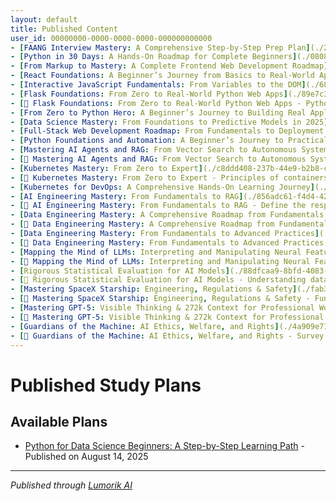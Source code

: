 ```yaml
---
layout: default
title: Published Content
user_id: 00000000-0000-0000-0000-000000000000
- [FAANG Interview Mastery: A Comprehensive Step-by-Step Prep Plan](./24b17389-5c20-4034-b1ed-79cbe527342b/) - Published on August 14, 2025
- [Python in 30 Days: A Hands-On Roadmap for Complete Beginners](./0808324d-ab54-408f-89c2-022e62c968ef/) - Published on August 15, 2025
- [From Markup to Mastery: A Complete Frontend Web Development Roadmap](./ecae0681-e3a6-4fe2-b46c-84785cc58fae/) - Published on August 15, 2025
- [React Foundations: A Beginner’s Journey from Basics to Real-World Apps](./3ba9cf90-1042-4903-97be-2a092e0c9574/) - Published on August 15, 2025
- [Interactive JavaScript Fundamentals: From Variables to the DOM](./6871710d-83f5-4796-97e5-f75ea97734c3/) - Published on August 15, 2025
- [Flask Foundations: From Zero to Real-World Python Web Apps](./89e7c3aa-2c50-48ec-9ebc-e873a67a5a25/) - Published on August 15, 2025
- [📖 Flask Foundations: From Zero to Real-World Python Web Apps - Python syntax and control flow](./2b95e07c-dc78-418c-8f77-b47b15934f3a/) - Textbook published on August 15, 2025
- [From Zero to Python Hero: A Beginner’s Journey to Building Real Applications](./6301ce34-758e-494d-8900-18f8b3fd1a03/) - Published on August 15, 2025
- [Data Science Mastery: From Foundations to Predictive Models in 2025](./84a77050-67b9-4705-a5d4-1300ce9d6d82/) - Published on August 15, 2025
- [Full-Stack Web Development Roadmap: From Fundamentals to Deployment (2025)](./47640791-7ce5-4cab-9dfc-974ac86f7958/) - Published on August 15, 2025
- [Python Foundations and Automation: A Beginner’s Journey to Practical Programming in 2025](./4bc98c9e-263f-41da-bbcb-c02e5a3b1996/) - Published on August 15, 2025
- [Mastering AI Agents and RAG: From Vector Search to Autonomous Systems](./682caf7f-6710-4390-8ca2-50d69da7bfb1/) - Published on August 15, 2025
- [📖 Mastering AI Agents and RAG: From Vector Search to Autonomous Systems - Overview of transformer architecture and model capabilities](./0b99779c-af99-49ba-8aca-a4e5b49d1e63/) - Textbook published on August 15, 2025
- [Kubernetes Mastery: From Zero to Expert](./c8ddd408-237b-44e9-b2b8-c71bc11217c3/) - Published on August 16, 2025
- [📖 Kubernetes Mastery: From Zero to Expert - Principles of containers and orchestration](./6c7d157e-5a7f-4d55-9a8f-ff4f4917c907/) - Textbook published on August 16, 2025
- [Kubernetes for DevOps: A Comprehensive Hands-On Learning Journey](./f3159a20-58aa-413d-bad0-a77700220b01/) - Published on August 17, 2025
- [AI Engineering Mastery: From Fundamentals to RAG](./856adc61-f4d4-42e1-ac67-efeed3542e7e/) - Published on August 18, 2025
- [📖 AI Engineering Mastery: From Fundamentals to RAG - Define the responsibilities and scope of an AI Engineer](./195fb804-c8da-4d44-888d-4c1864400692/) - Textbook published on August 18, 2025
- [Data Engineering Mastery: A Comprehensive Roadmap from Fundamentals to Big Data](./ef324032-6866-4512-9547-ae247ba94cbf/) - Published on August 19, 2025
- [📖 Data Engineering Mastery: A Comprehensive Roadmap from Fundamentals to Big Data - Understand the role and lifecycle of data engineering](./4825ad01-6f8d-4f78-8eaf-04d5ff59b4d3/) - Textbook published on August 19, 2025
- [Data Engineering Mastery: From Fundamentals to Advanced Practices](./ec5057fb-87af-4325-b934-5dc9a1e77c68/) - Published on August 19, 2025
- [📖 Data Engineering Mastery: From Fundamentals to Advanced Practices - Understand Python data types, control flow, and functions](./a800c8c0-182a-4b28-b8bc-c3665dac3a48/) - Textbook published on August 19, 2025
- [Mapping the Mind of LLMs: Interpreting and Manipulating Neural Features](./eb870ab4-00f8-4ac2-afdd-eaf709166c03/) - Published on August 20, 2025
- [📖 Mapping the Mind of LLMs: Interpreting and Manipulating Neural Features - Dissecting transformer blocks: embeddings, self-attention, and feed-forward networks](./9e328f99-3042-4cb2-a2d7-b676fb97410a/) - Textbook published on August 20, 2025
- [Rigorous Statistical Evaluation for AI Models](./88dfcaa9-8bfd-4083-a70a-30542d016412/) - Published on August 21, 2025
- [📖 Rigorous Statistical Evaluation for AI Models - Understanding data distributions in AI benchmarks](./152e434c-d212-4bb3-8b74-6640d245d4d1/) - Textbook published on August 21, 2025
- [Mastering SpaceX Starship: Engineering, Regulations & Safety](./fab3aac6-ec28-419b-9dab-85dc24051ae3/) - Published on August 22, 2025
- [📖 Mastering SpaceX Starship: Engineering, Regulations & Safety - Fundamentals of orbital mechanics](./6c716b49-d10b-49f1-998e-ed52e40ad667/) - Textbook published on August 22, 2025
- [Mastering GPT-5: Visible Thinking & 272k Context for Professional Workflows](./4c4fd723-0eb4-49ef-82a7-087a977e350e/) - Published on August 22, 2025
- [📖 Mastering GPT-5: Visible Thinking & 272k Context for Professional Workflows - Explain the principles of chain-of-thought reasoning](./6e4511e3-b7b7-4270-a759-f625c824381e/) - Textbook published on August 22, 2025
- [Guardians of the Machine: AI Ethics, Welfare, and Rights](./4a909e71-4c9d-47fa-bfa6-b59c87074d17/) - Published on August 24, 2025
- [📖 Guardians of the Machine: AI Ethics, Welfare, and Rights - Survey of ethical frameworks (utilitarianism, deontology, virtue ethics)](./2b4ee865-b085-459d-b96a-fcd60afcd462/) - Textbook published on August 24, 2025
---
```


# Published Study Plans

## Available Plans

- [Python for Data Science Beginners: A Step-by-Step Learning Path](./d49340c2-1351-48ae-84de-6195b65fcc31/) - Published on August 14, 2025

---

*Published through [Lumorik AI](https://lumorik.ai)*
